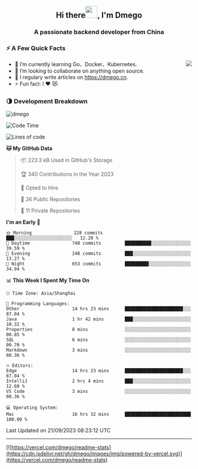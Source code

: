 <h2 align="center">Hi there<img src="https://cdn.jsdelivr.net/gh/dmego/images/img/Hi.gif" height="32" />, I'm Dmego </h2>
<h3 align="center">A passionate backend developer from China</h3>

### ⚡️ A Few Quick Facts

<img align="right" src="https://readme-stats-dmego.vercel.app/api?username=dmego&show_icons=true&icon_color=1573B3&hide_title=true&text_color=718096&bg_color=00000000&hide_border=true"/>

<ul>
    <li> 🌱 I’m currently learning Go、Docker、Kubernetes.</li>
    <li> 👯 I’m looking to collaborate on anything open source.</li>
    <li> 📝 I regulary write articles on <a href="https://dmego.cn">https://dmego.cn</a>.</li>
    <li> ⚡ Fun fact: I ❤️ 😻.</li>
</ul>

### 🌗 Development Breakdown

<img src="https://komarev.com/ghpvc/?username=dmego" alt="dmego" />

<!--START_SECTION:waka-->
![Code Time](http://img.shields.io/badge/Code%20Time-2%2C236%20hrs%208%20mins-blue)

![Lines of code](https://img.shields.io/badge/From%20Hello%20World%20I%27ve%20Written-481.9%20thousand%20lines%20of%20code-blue)

**🐱 My GitHub Data** 

> 📦 223.3 kB Used in GitHub's Storage 
 > 
> 🏆 340 Contributions in the Year 2023
 > 
> 💼 Opted to Hire
 > 
> 📜 26 Public Repositories 
 > 
> 🔑 11 Private Repositories 
 > 
**I'm an Early 🐤** 

```text
🌞 Morning                228 commits         ███░░░░░░░░░░░░░░░░░░░░░░   12.20 % 
🌆 Daytime                740 commits         ██████████░░░░░░░░░░░░░░░   39.59 % 
🌃 Evening                248 commits         ███░░░░░░░░░░░░░░░░░░░░░░   13.27 % 
🌙 Night                  653 commits         █████████░░░░░░░░░░░░░░░░   34.94 % 
```


📊 **This Week I Spent My Time On** 

```text
🕑︎ Time Zone: Asia/Shanghai

💬 Programming Languages: 
Other                    14 hrs 23 mins      ██████████████████████░░░   87.04 % 
Java                     1 hr 42 mins        ███░░░░░░░░░░░░░░░░░░░░░░   10.32 % 
Properties               8 mins              ░░░░░░░░░░░░░░░░░░░░░░░░░   00.85 % 
SQL                      6 mins              ░░░░░░░░░░░░░░░░░░░░░░░░░   00.70 % 
Markdown                 3 mins              ░░░░░░░░░░░░░░░░░░░░░░░░░   00.36 % 

🔥 Editors: 
Edge                     14 hrs 23 mins      ██████████████████████░░░   87.04 % 
IntelliJ                 2 hrs 4 mins        ███░░░░░░░░░░░░░░░░░░░░░░   12.60 % 
VS Code                  3 mins              ░░░░░░░░░░░░░░░░░░░░░░░░░   00.36 % 

💻 Operating System: 
Mac                      16 hrs 32 mins      █████████████████████████   100.00 % 
```


 Last Updated on 21/09/2023 08:23:12 UTC
<!--END_SECTION:waka-->

---

[![https://vercel.com/dmego/readme-stats](https://cdn.jsdelivr.net/gh/dmego/images/img/powered-by-vercel.svg)](https://vercel.com/dmego/readme-stats)

